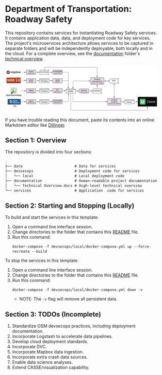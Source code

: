 # Department of Transportation: Roadway Safety

This repository contains services for instantiating Roadway Safety services. It contains application data, data, and deployment code for key services. The project's microservices architecture allows services to be captured in separate folders and will be independently deployable, both locally and in the cloud. For a complete overview, see the [documentation](documentation) folder's [technical overview](technical_overview.docx).

![](documentation/overview.png)

If you have trouble reading this document, paste its contents into an online Markdown editor like [Dillinger](https://www.dillinger.io/).

## Section 1: Overview

The repository is divided into four sections:

```
.
├── data                        # Data for services
├── devsecops                   # Deployment code for services
│   └── local                   # Local deployment code
├── documentation               # Human-readable project documentation
│   └── Technical Overview.docx # High-level technical overview
└── services                    # Application  code for services
```

## Section 2: Starting and Stopping (Locally)

To build and start the services in this template:

1. Open a command line interface session.
2. Change directories to the folder that contains this [README](README.md) file.
3. Run this command:
    ```
    docker-compose -f devsecops/local/docker-compose.yml up --force-recreate --build
    ```

To stop the services in this template:

1. Open a command line interface session.
2. Change directories to the folder that contains this [README](README.md) file.
3. Run this command:
    ```
    docker-compose -f devsecops/local/docker-compose.yml down -v
    ```
    * NOTE: The `-v` flag will remove all persistent data.

## Section 3: TODOs (Incomplete)

1. Standardize OSM devsecops practices, including deployment documentation.
2. Incorporate Logstash to accelerate data pipelines.
3. Develop cloud deployment standards.
4. Incorporate DVC.
5. Incorporate Mapbox data ingestion.
6. Incorporate extra crash data sources.
7. Enable data science analyses.
8. Extend CASSE/visualization capability.

